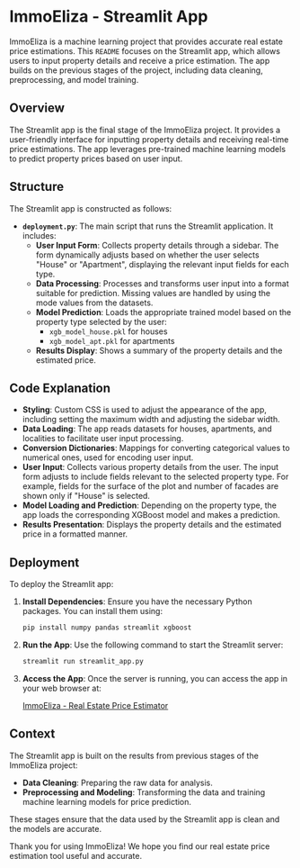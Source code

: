 # ImmoEliza - Streamlit App

ImmoEliza is a machine learning project that provides accurate real estate price estimations. This `README` focuses on the Streamlit app, which allows users to input property details and receive a price estimation. The app builds on the previous stages of the project, including data cleaning, preprocessing, and model training.

## Overview

The Streamlit app is the final stage of the ImmoEliza project. It provides a user-friendly interface for inputting property details and receiving real-time price estimations. The app leverages pre-trained machine learning models to predict property prices based on user input.

## Structure

The Streamlit app is constructed as follows:

- **`deployment.py`**: The main script that runs the Streamlit application. It includes:
  - **User Input Form**: Collects property details through a sidebar. The form dynamically adjusts based on whether the user selects "House" or "Apartment", displaying the relevant input fields for each type.
  - **Data Processing**: Processes and transforms user input into a format suitable for prediction. Missing values are handled by using the mode values from the datasets.
  - **Model Prediction**: Loads the appropriate trained model based on the property type selected by the user:
    - `xgb_model_house.pkl` for houses
    - `xgb_model_apt.pkl` for apartments
  - **Results Display**: Shows a summary of the property details and the estimated price.

## Code Explanation

- **Styling**: Custom CSS is used to adjust the appearance of the app, including setting the maximum width and adjusting the sidebar width.
- **Data Loading**: The app reads datasets for houses, apartments, and localities to facilitate user input processing.
- **Conversion Dictionaries**: Mappings for converting categorical values to numerical ones, used for encoding user input.
- **User Input**: Collects various property details from the user. The input form adjusts to include fields relevant to the selected property type. For example, fields for the surface of the plot and number of facades are shown only if "House" is selected.
- **Model Loading and Prediction**: Depending on the property type, the app loads the corresponding XGBoost model and makes a prediction.
- **Results Presentation**: Displays the property details and the estimated price in a formatted manner.
## Deployment

To deploy the Streamlit app:

1. **Install Dependencies**: Ensure you have the necessary Python packages. You can install them using:

    ```bash
    pip install numpy pandas streamlit xgboost
    ```

2. **Run the App**: Use the following command to start the Streamlit server:

    ```bash
    streamlit run streamlit_app.py
    ```

3. **Access the App**: Once the server is running, you can access the app in your web browser at:

    [ImmoEliza - Real Estate Price Estimator](https://immo-eliza-belgium.streamlit.app/)

## Context

The Streamlit app is built on the results from previous stages of the ImmoEliza project:

- **Data Cleaning**: Preparing the raw data for analysis.
- **Preprocessing and Modeling**: Transforming the data and training machine learning models for price prediction.

These stages ensure that the data used by the Streamlit app is clean and the models are accurate.



Thank you for using ImmoEliza! We hope you find our real estate price estimation tool useful and accurate.
